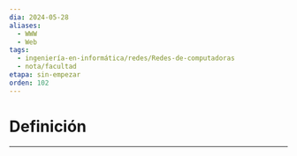 ```yaml
---
dia: 2024-05-28
aliases:
  - WWW
  - Web
tags:
  - ingeniería-en-informática/redes/Redes-de-computadoras
  - nota/facultad
etapa: sin-empezar
orden: 102
---
```

# Definición
---
